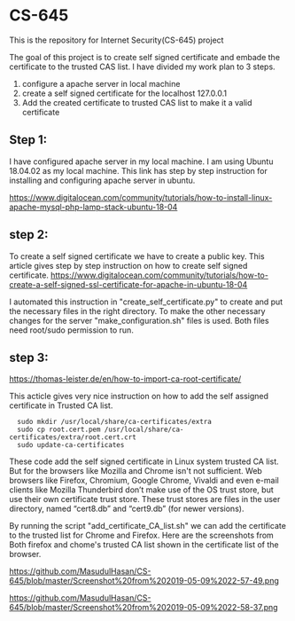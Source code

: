 # CS-645
This is the repository for Internet Security(CS-645) project

The goal of this project is to create self signed certificate and embade the certificate to the trusted CAS list. I have divided my work plan to 3 steps.
  1. configure a apache server in local machine
  2. create a self signed certificate for the localhost 127.0.0.1
  3. Add the created certificate to trusted CAS list to make it a valid certificate 
  
## Step 1: 
  I have configured apache server in my local machine. I am using Ubuntu 18.04.02 as my local machine. This link has step by step instruction for installing and configuring apache server in ubuntu.

https://www.digitalocean.com/community/tutorials/how-to-install-linux-apache-mysql-php-lamp-stack-ubuntu-18-04

## step 2:
  To create a self signed certificate we have to create a public key. This article gives step by step instruction on how to create self signed certificate.
  https://www.digitalocean.com/community/tutorials/how-to-create-a-self-signed-ssl-certificate-for-apache-in-ubuntu-18-04
  
I automated this instruction in "create_self_certificate.py" to create and put the necessary files in the right directory. To make the other necessary changes for the server "make_configuration.sh" files is used. Both files need root/sudo permission to run.

## step 3:
https://thomas-leister.de/en/how-to-import-ca-root-certificate/

This acticle gives very nice instruction on how to add the self assigned certificate in Trusted CA list. 


 
      sudo mkdir /usr/local/share/ca-certificates/extra
      sudo cp root.cert.pem /usr/local/share/ca-certificates/extra/root.cert.crt
      sudo update-ca-certificates

These code add the self signed certificate in Linux system trusted CA list. But for the browsers like Mozilla and Chrome isn't not sufficient. Web browsers like Firefox, Chromium, Google Chrome, Vivaldi and even e-mail clients like Mozilla Thunderbird don’t make use of the OS trust store, but use their own certificate trust store. These trust stores are files in the user directory, named “cert8.db” and “cert9.db” (for newer versions). 

By running the script "add_certificate_CA_list.sh" we can add the certificate to the trusted list for Chrome and Firefox. Here are the screenshots from Both firefox and chome's trusted CA list shown in the certificate list of the browser. 


https://github.com/MasudulHasan/CS-645/blob/master/Screenshot%20from%202019-05-09%2022-57-49.png

https://github.com/MasudulHasan/CS-645/blob/master/Screenshot%20from%202019-05-09%2022-58-37.png

